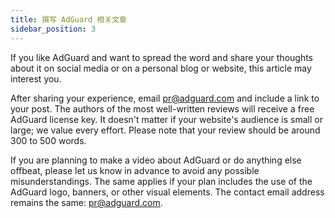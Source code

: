 ```yaml
---
title: 撰写 AdGuard 相关文章
sidebar_position: 3
---
```


If you like AdGuard and want to spread the word and share your thoughts about it on social media or on a personal blog or website, this article may interest you.

After sharing your experience, email [pr@adguard.com](mailto:pr@adguard.com) and include a link to your post. The authors of the most well-written reviews will receive a free AdGuard license key. It doesn't matter if your website's audience is small or large; we value every effort. Please note that your review should be around 300 to 500 words.

If you are planning to make a video about AdGuard or do anything else offbeat, please let us know in advance to avoid any possible misunderstandings. The same applies if your plan includes the use of the AdGuard logo, banners, or other visual elements. The contact email address remains the same: [pr@adguard.com](mailto:pr@adguard.com).
